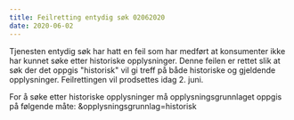 ```yaml
---
title: Feilretting entydig søk 02062020
date: 2020-06-02
---
```


Tjenesten entydig søk har hatt en feil som har medført at konsumenter ikke har kunnet søke etter historiske opplysninger. Denne feilen er rettet slik at søk der det oppgis "historisk" vil gi treff på både historiske og gjeldende opplysninger. Feilrettingen vil prodsettes idag 2. juni.  

For å søke etter historiske opplysninger må opplysningsgrunnlaget oppgis på følgende måte: &opplysningsgrunnlag=historisk
